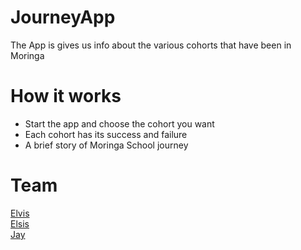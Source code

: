 # JourneyApp
The App is gives us info about the various cohorts that have been in Moringa

# How it works
- Start the app and choose the cohort you want
- Each cohort has its success and failure
- A brief story of Moringa School journey


# Team 
[Elvis ](http://github.com/Elvisthacoder)<br>
[Elsis](http://github.com/Elsis-Sitati)<br>
[Jay](http://github.com/jmvkayitare)<br>

